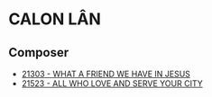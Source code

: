 # CALON LÂN

## Composer

- [21303 - WHAT A FRIEND WE HAVE IN JESUS](/hymns/21303.md)
- [21523 - ALL WHO LOVE AND SERVE YOUR CITY](/hymns/21523.md)

